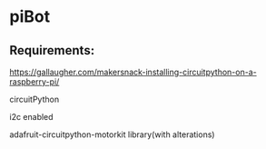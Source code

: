 # piBot
## Requirements:

  https://gallaugher.com/makersnack-installing-circuitpython-on-a-raspberry-pi/
  
  circuitPython
  
  i2c enabled
  
  adafruit-circuitpython-motorkit library(with alterations)
  
